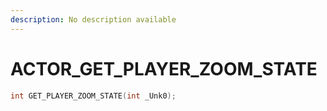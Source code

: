 ```yaml
---
description: No description available 
---
```


# ACTOR\_GET_PLAYER_ZOOM_STATE

```cpp
int GET_PLAYER_ZOOM_STATE(int _Unk0);
```